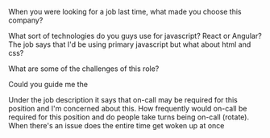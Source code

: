 When you were looking for a job last time, what made you choose this company?

What sort of technologies do you guys use for javascript? React or Angular? The job says that I'd be using primary javascript but what about html and css?   

What are some of the challenges of this role? 

Could you guide me the 

Under the job description it says that on-call may be required for this position and I'm concerned about this. How frequently would on-call be required for this position and do people take turns being on-call (rotate). When there's an issue does the entire time get woken up at once
